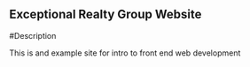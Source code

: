 Exceptional Realty Group Website
---

#Description

This is and example site for intro to front end web development
